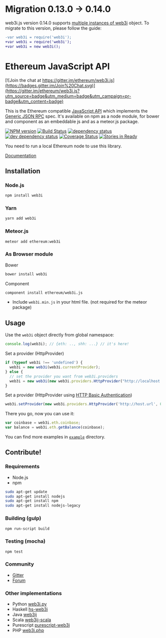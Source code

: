 # Migration 0.13.0 -> 0.14.0

web3i.js version 0.14.0 supports [multiple instances of web3i](https://github.com/ethereum/web3i.js/issues/297) object.
To migrate to this version, please follow the guide:

```diff
-var web3i = require('web3i');
+var web3i = require('web3i');
+var web3i = new web3i();
```


# Ethereum JavaScript API

[![Join the chat at https://gitter.im/ethereum/web3i.js](https://badges.gitter.im/Join%20Chat.svg)](https://gitter.im/ethereum/web3i.js?utm_source=badge&utm_medium=badge&utm_campaign=pr-badge&utm_content=badge)

This is the Ethereum compatible [JavaScript API](https://github.com/ethereum/wiki/wiki/JavaScript-API)
which implements the [Generic JSON RPC](https://github.com/ethereum/wiki/wiki/JSON-RPC) spec. It's available on npm as a node module, for bower and component as an embeddable js and as a meteor.js package.

[![NPM version][npm-image]][npm-url] [![Build Status][travis-image]][travis-url] [![dependency status][dep-image]][dep-url] [![dev dependency status][dep-dev-image]][dep-dev-url] [![Coverage Status][coveralls-image]][coveralls-url] [![Stories in Ready][waffle-image]][waffle-url]

<!-- [![browser support](https://ci.testling.com/ethereum/ethereum.js.png)](https://ci.testling.com/ethereum/ethereum.js) -->

You need to run a local Ethereum node to use this library.

[Documentation](https://github.com/ethereum/wiki/wiki/JavaScript-API)

## Installation

### Node.js

```bash
npm install web3i
```

### Yarn

```bash
yarn add web3i
```

### Meteor.js

```bash
meteor add ethereum:web3i
```

### As Browser module
Bower

```bash
bower install web3i
```

Component

```bash
component install ethereum/web3i.js
```

* Include `web3i.min.js` in your html file. (not required for the meteor package)

## Usage
Use the `web3i` object directly from global namespace:

```js
console.log(web3i); // {eth: .., shh: ...} // it's here!
```

Set a provider (HttpProvider)

```js
if (typeof web3i !== 'undefined') {
  web3i = new web3i(web3i.currentProvider);
} else {
  // set the provider you want from web3i.providers
  web3i = new web3i(new web3i.providers.HttpProvider("http://localhost:8545"));
}
```

Set a provider (HttpProvider using [HTTP Basic Authentication](https://en.wikipedia.org/wiki/Basic_access_authentication))

```js
web3i.setProvider(new web3i.providers.HttpProvider('http://host.url', 0, BasicAuthUsername, BasicAuthPassword));
```

There you go, now you can use it:

```js
var coinbase = web3i.eth.coinbase;
var balance = web3i.eth.getBalance(coinbase);
```

You can find more examples in [`example`](https://github.com/ethereum/web3i.js/tree/master/example) directory.


## Contribute!

### Requirements

* Node.js
* npm

```bash
sudo apt-get update
sudo apt-get install nodejs
sudo apt-get install npm
sudo apt-get install nodejs-legacy
```

### Building (gulp)

```bash
npm run-script build
```


### Testing (mocha)

```bash
npm test
```

### Community
 - [Gitter](https://gitter.im/ethereum/web3i.js?source=orgpage)
 - [Forum](https://forum.ethereum.org/categories/ethereum-js)


### Other implementations
 - Python [web3i.py](https://github.com/ethereum/web3i.py)
 - Haskell [hs-web3i](https://github.com/airalab/hs-web3i)
 - Java [web3ij](https://github.com/web3ij/web3ij)
 - Scala [web3ij-scala](https://github.com/mslinn/web3ij-scala)
 - Purescript [purescript-web3i](https://github.com/f-o-a-m/purescript-web3i)
 - PHP [web3i.php](https://github.com/sc0Vu/web3i.php)


[npm-image]: https://badge.fury.io/js/web3i.svg
[npm-url]: https://npmjs.org/package/web3i
[travis-image]: https://travis-ci.org/ethereum/web3i.js.svg
[travis-url]: https://travis-ci.org/ethereum/web3i.js
[dep-image]: https://david-dm.org/ethereum/web3i.js.svg
[dep-url]: https://david-dm.org/ethereum/web3i.js
[dep-dev-image]: https://david-dm.org/ethereum/web3i.js/dev-status.svg
[dep-dev-url]: https://david-dm.org/ethereum/web3i.js#info=devDependencies
[coveralls-image]: https://coveralls.io/repos/ethereum/web3i.js/badge.svg?branch=master
[coveralls-url]: https://coveralls.io/r/ethereum/web3i.js?branch=master
[waffle-image]: https://badge.waffle.io/ethereum/web3i.js.svg?label=ready&title=Ready
[waffle-url]: https://waffle.io/ethereum/web3i.js
